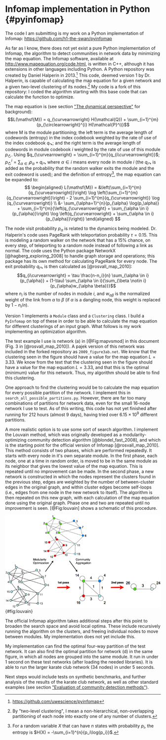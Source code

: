 # Infomap implementation in Python {#pyinfomap}

[](#pyinfomap)

The code I am submitting is my work on a Python implementation of Infomap: <https://github.com/h1-the-swan/pyinfomap>

As far as I know, there does not yet exist a pure Python implementation of Infomap, the algorithm to detect communities in network data by minimizing the map equation. The Infomap software, available at <http://www.mapequation.org/code.html>, is written in C++, although it has extensions in other languages including Python. A Python repository was created by Daniel Halperin in 2013.[^uwescience-repo] This code, deemed version 1 by Dr. Halperin, is capable of calculating the map equation for a given network and a given two-level clustering of its nodes.[^twolevel] My code is a fork of this repository: I coded the algorithm starting with this base code that can calculate the function to optimize.

[^uwescience-repo]: <https://github.com/uwescience/pyinfomap>

[^twolevel]: By "two-level clustering", I mean a non-hierarchical, non-overlapping partitioning of each node into exactly one of any number of clusters.

The map equation is (see section ["The dynamical perspective"](#the-dynamical-perspective) for background):
$$L(\mathsf{M}) = q_{\curvearrowright} H(\mathcal{Q}) + \sum_{i=1}^{m}{p_{\circlearrowright}^{i} H(\mathcal{P}^i)}$$
where $\mathsf{M}$ is the module partitioning; the left term is the average length of codewords (entropy) in the index codebook weighted by the rate of use of the index codebook $q_{\curvearrowright}$; and the right term is the average length of codewords in module codebook $i$ weighted by the rate of use of this module $p_{\circlearrowright}$. Using $q_{\curvearrowright} = \sum_{i=1}^{m}{q_{i\curvearrowright}}$; $p_{\circlearrowright}^{i} = \sum_{\alpha \in i}{p_{\alpha}} + q_{i\curvearrowright}$ where $\alpha \in i$ means every node in module $i$ (the $q_{i\curvearrowright}$ is added as the probability that the random walker exits the module and the exit codeword is used); and the definition of entropy[^entropydef], the map equation can be expanded to:
$$
\begin{aligned}
L(\mathsf{M}) = &\left(\sum_{i=1}^{m}{q_{\curvearrowright}}\right) 
										\log \left(\sum_{i=1}^{m}{q_{\curvearrowright}}\right)
										- 2 \sum_{i=1}^{m}{q_{\curvearrowright}} \log (q_{\curvearrowright)} \\
								&- \sum_{\alpha=1}^{n}{p_{\alpha} \log(p_\alpha)}
										+ \sum_{i=1}^{m}{\left(q_{\curvearrowright} + \sum_{\alpha \in i}{p_{\alpha}}\right) \log \left(q_{\curvearrowright} + \sum_{\alpha \in i}{p_{\alpha}}\right)}
\end{aligned}
$$

[^entropydef]: For a random variable $X$ that can have $n$ states with probability $p_i$, the entropy is $H(X) = -\sum_{i=1}^{n}{p_i\log{p_i}}$.

The node visit probability $p_{\alpha}$ is related to the dynamics being modeled. Dr. Halperin's code uses PageRank with teleportation probability $\tau = 0.15$. This is modeling a random walker on the network that has a 15% chance, on every step, of teleporting to a random node instead of following a link as normal. The code uses the Python package NetworkX [@hagberg_exploring_2008] to handle graph storage and operations; this package has its own method for calculating PageRank for every node. The exit probability $q_{i\curvearrowright}$ is then calculated as [@rosvall_map_2010]:
$$q_{i\curvearrowright} = \tau \frac{n-n_i}{n} \sum_{\alpha \in i}{p_{\alpha}} + (1-\tau) \sum_{\alpha \in i}{\sum_{\beta \notin i}{p_{\alpha}w_{\alpha \beta}}}$$
where $n_i$ is the number of nodes in module $i$, and $w_{\alpha \beta}$ is the normalized weight of the link from $\alpha$ to $\beta$ (if $\alpha$ is a dangling node, this weight is replaced by $1-n_i/n$).

Version 1 implements a `Module` class and a `Clustering` class. I build a `PyInfomap` on top of these in order to be able to calculate the map equation for different clusterings of an input graph. What follows is my work implementing an optimization algorithm.

The test example I use is network (a) in [@Fig:mapvsmod] in this document (Fig. 3 in [@rosvall_map_2010]). A pajek version of this network was included in the forked repository as `2009_figure3ab.net`. We know that the clustering seen in the figure should have a value for the map equation $L = 3.33$. We know from the text that the clustering seen in the figure should have a value for the map equation $L = 3.33$, and that this is the optimal (minimum) value for this network. Thus, my algorithm should be able to find this clustering.

One approach to find the clustering would be to calculate the map equation for every possible partition of the network. I implement this in `search_all_possible_partitions.py`. However, there are far too many combinations of partitions for network data, even for the small 16-node network I use to test. As of this writing, this code has not yet finished after running for 212 hours (almost 9 days), having tried over $6.15 \times 10^9$ different partitions.

A more realistic option is to use some sort of search algorithm. I implement the Louvain method, which was originally developed as a modularity-optimizing community detection algorithm [@blondel_fast_2008], and which is the starting point for the official version of Infomap [@rosvall_map_2010]. This method consists of two phases, which are performed repeatedly. It starts with every node in it's own separate module. In the first phase, each node, one at a time in random order, is moved to be in the same module as its neighbor that gives the lowest value of the map equation. This is repeated until no improvement can be made. In the second phase, a new network is constructed in which the nodes represent the clusters found in the previous step, edges are weighted by the number of between-cluster edges in the original graph, and within cluster edges become self-loops (i.e., edges from one node in the new network to itself). The algorithm is then repeated on this new graph, with each calculation of the map equation done using the original graph. Phase one and two are repeated until no improvement is seen. [@Fig:louvain] shows a schematic of this procedure.

![Schematic of the Louvain algorithm from [@blondel_fast_2008]. Each pass consists of a phase in which local merges of communities are made to optimize the objective function, and a phase in which a new meta-graph is constructed with the communities as nodes. The two phases are repeated until no improvement is found.](img/blondel2008_fig1_louvain.jpg){#fig:louvain}

The official Infomap algorithm takes additional steps after this point to broaden the search space and avoid local optima. These include recursively running the algorithm on the clusters, and freeing individual nodes to move between modules. My implementation does not yet include this.

My implementation can find the optimal four-way partition of the test network. It can also find the optimal partition for network (d) in the same figure, in which all nodes are grouped into the same module. It run in under 1 second on these test networks (after loading the needed libraries). It is able to run the larger karate club network (34 nodes) in under 5 seconds.

Next steps would include tests on synthetic benchmarks, and further analysis of the results of the karate club network, as well as other standard examples (see section ["Evaluation of community detection methods"](#evaluation)).
